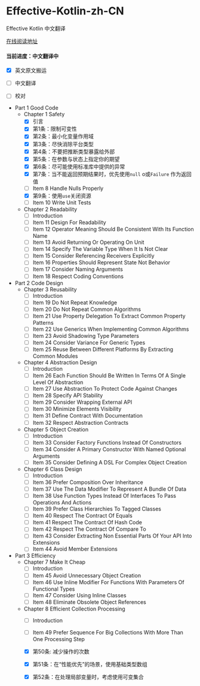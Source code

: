 # Effective-Kotlin-zh-CN

Effective Kotlin 中文翻译

[在线阅读地址](https://maxzmeng.github.io/Effective-Kotlin-zh-CN/index.html)

#### 当前进度：中文翻译中
- [x] 英文原文搬运
- [ ] 中文翻译
- [ ] 校对




- Part 1 Good Code
    - Chapter 1 Safety
        - [x] 引言
        - [x] 第1条：限制可变性
        - [x] 第2条：最小化变量作用域
        - [x] 第3条：尽快消除平台类型
        - [x] 第4条：不要把推断类型暴露给外部
        - [x] 第5条：在参数与状态上指定你的期望
        - [x] 第6条：尽可能使用标准库中提供的异常
        - [x] 第7条：当不能返回预期结果时，优先使用`null` o或`Failure` 作为返回值
        - [ ] Item 8 Handle Nulls Properly
        - [x] 第9条：使用`use`关闭资源
        - [ ] Item 10 Write Unit Tests
    - Chapter 2 Readability
        - [ ] Introduction
        - [ ] Item 11 Design For Readability
        - [ ] Item 12 Operator Meaning Should Be Consistent With Its Function Name
        - [ ] Item 13 Avoid Returning Or Operating On Unit
        - [ ] Item 14 Specify The Variable Type When It Is Not Clear
        - [ ] Item 15 Consider Referencing Receivers Explicitly
        - [ ] Item 16 Properties Should Represent State Not Behavior
        - [ ] Item 17 Consider Naming Arguments
        - [ ] Item 18 Respect Coding Conventions
- Part 2 Code Design
    - Chapter 3 Reusability
        - [ ] Introduction
        - [ ] Item 19 Do Not Repeat Knowledge
        - [ ] Item 20 Do Not Repeat Common Algorithms
        - [ ] Item 21 Use Property Delegation To Extract Common Property Patterns
        - [ ] Item 22 Use Generics When Implementing Common Algorithms
        - [ ] Item 23 Avoid Shadowing Type Parameters
        - [ ] Item 24 Consider Variance For Generic Types
        - [ ] Item 25 Reuse Between Different Platforms By Extracting Common Modules
    - Chapter 4 Abstraction Design
        - [ ] Introduction
        - [ ] Item 26 Each Function Should Be Written In Terms Of A Single Level Of Abstraction
        - [ ] Item 27 Use Abstraction To Protect Code Against Changes
        - [ ] Item 28 Specify API Stability
        - [ ] Item 29 Consider Wrapping External API
        - [ ] Item 30 Minimize Elements Visibility
        - [ ] Item 31 Define Contract With Documentation
        - [ ] Item 32 Respect Abstraction Contracts
    - Chapter 5 Object Creation
        - [ ] Introduction
        - [ ] Item 33 Consider Factory Functions Instead Of Constructors
        - [ ] Item 34 Consider A Primary Constructor With Named Optional Arguments
        - [ ] Item 35 Consider Defining A DSL For Complex Object Creation
    - Chapter 6 Class Design
        - [ ] Introduction
        - [ ] Item 36 Prefer Composition Over Inheritance
        - [ ] Item 37 Use The Data Modifier To Represent A Bundle Of Data
        - [ ] Item 38 Use Function Types Instead Of Interfaces To Pass Operations And Actions
        - [ ] Item 39 Prefer Class Hierarchies To Tagged Classes
        - [ ] Item 40 Respect The Contract Of Equals
        - [ ] Item 41 Respect The Contract Of Hash Code
        - [ ] Item 42 Respect The Contract Of Compare To
        - [ ] Item 43 Consider Extracting Non Essential Parts Of Your API Into Extensions
        - [ ] Item 44 Avoid Member Extensions
- Part 3 Efficiency
    - Chapter 7 Make It Cheap
        - [ ] Introduction
        - [ ] Item 45 Avoid Unnecessary Object Creation
        - [ ] Item 46 Use Inline Modifier For Functions With Parameters Of Functional Types
        - [ ] Item 47 Consider Using Inline Classes
        - [ ] Item 48 Eliminate Obsolete Object References
    - Chapter 8 Efficient Collection Processing
        - [ ] Introduction
        - [ ] Item 49 Prefer Sequence For Big Collections With More Than One Processing Step
        - [x] 第50条: 减少操作的次数
        - [x] 第51条：在“性能优先”的场景，使用基础类型数组
        - [x] 第52条：在处理局部变量时，考虑使用可变集合

